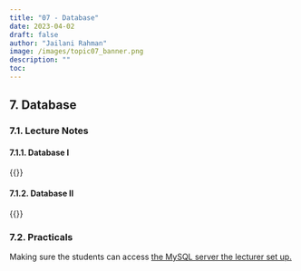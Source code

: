 ```yaml
---
title: "07 - Database"
date: 2023-04-02
draft: false
author: "Jailani Rahman"
image: /images/topic07_banner.png
description: ""
toc:
---
```


## 7. Database

### 7.1. Lecture Notes
#### 7.1.1. Database I
<div>{{<embed-pdf url="../resources/07a - Fundamentals of Database Management Systems.pdf">}}</div>

#### 7.1.2. Database II
<div>{{<embed-pdf url="../resources/07b - Database Design and Entity Relationship Model.pdf">}}</div>

### 7.2. Practicals

Making sure the students can access <a href="https://database.jailanirahman.com/phpmyadmin">the MySQL server the lecturer set up.</a>
